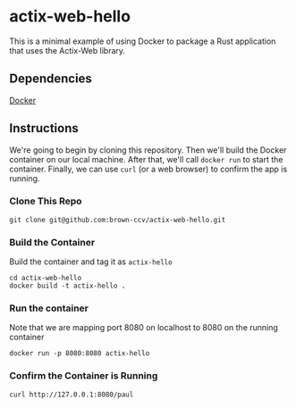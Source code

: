 # actix-web-hello

This is a minimal example of using Docker to package a Rust application that uses the Actix-Web library.

## Dependencies 
[Docker](https://www.docker.com) 

## Instructions 
We're going to begin by cloning this repository. Then we'll build the Docker container on our local machine. After that, we'll call `docker run` to start the container. Finally, we can use `curl` (or a web browser) to confirm the app is running.


### Clone This Repo
```
git clone git@github.com:brown-ccv/actix-web-hello.git
```


### Build the Container
Build the container and tag it as `actix-hello`
```
cd actix-web-hello
docker build -t actix-hello .
```

### Run the container
Note that we are mapping port 8080 on localhost to 8080 on the running container
```
docker run -p 8080:8080 actix-hello
```

### Confirm the Container is Running 
```
curl http://127.0.0.1:8080/paul
```
